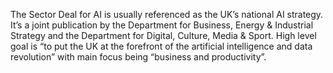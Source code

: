 The Sector Deal for AI is usually referenced as the UK’s national AI strategy. It’s a joint publication by the Department for Business, Energy & Industrial Strategy and the Department for Digital, Culture, Media & Sport. High level goal is “to put the UK at the forefront of the artificial intelligence and data revolution” with main focus being “business and productivity”.
